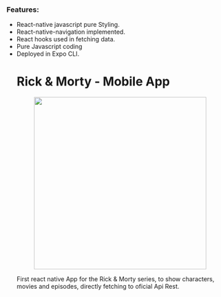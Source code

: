 ### Features:

<ul>
  <li>React-native javascript pure Styling.
    <li>React-native-navigation implemented.
      <li>React hooks used in fetching data.
         <li>Pure Javascript coding
           <li>Deployed in Expo CLI.

# Rick & Morty - Mobile App

<p align="center"><img src="https://user-images.githubusercontent.com/82784278/132308431-c45d156d-1668-4770-a976-2bee742c9f59.png" width="400" /></p>

First react native App for the Rick & Morty series, to show characters, movies and episodes, directly fetching to oficial Api Rest.
